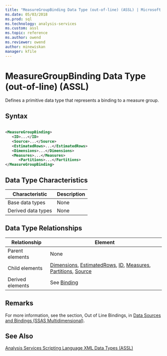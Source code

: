 ```yaml
---
title: "MeasureGroupBinding Data Type (out-of-line) (ASSL) | Microsoft Docs"
ms.date: 05/03/2018
ms.prod: sql
ms.technology: analysis-services
ms.custom: assl
ms.topic: reference
ms.author: owend
ms.reviewer: owend
author: minewiskan
manager: kfile
---
```

# MeasureGroupBinding Data Type (out-of-line) (ASSL)

  Defines a primitive data type that represents a binding to a measure group.  
  
## Syntax  
  
```xml  
  
<MeasureGroupBinding>  
   <ID>...</ID>  
   <Source>...</Source>  
   <EstimatedRows>...</EstimatedRows>  
   <Dimensions>...</Dimensions>  
   <Measures>...</Measures>  
      <Partitions>...</Partitions>  
</MeasureGroupBinding>  
```  
  
## Data Type Characteristics  
  
|Characteristic|Description|  
|--------------------|-----------------|  
|Base data types|None|  
|Derived data types|None|  
  
## Data Type Relationships  
  
|Relationship|Element|  
|------------------|-------------|  
|Parent elements|None|  
|Child elements|[Dimensions](collections/dimensions-element-assl.md), [EstimatedRows](properties/estimatedrows-element-assl.md), [ID](properties/id-element-assl.md), [Measures](collections/measures-element-assl.md), [Partitions](collections/partitions-element-assl.md), [Source](properties/source-element-binding-assl.md)|  
|Derived elements|See [Binding](data-type/binding-data-type-assl.md)|  
  
## Remarks  
 For more information, see the section, Out of Line Bindings, in [Data Sources and Bindings &#40;SSAS Multidimensional&#41;](../../../analysis-services/multidimensional-models/data-sources-and-bindings-ssas-multidimensional.md).  
  
## See Also  
 [Analysis Services Scripting Language XML Data Types &#40;ASSL&#41;](data-type/analysis-services-scripting-language-xml-data-types-assl.md)  
  
  
